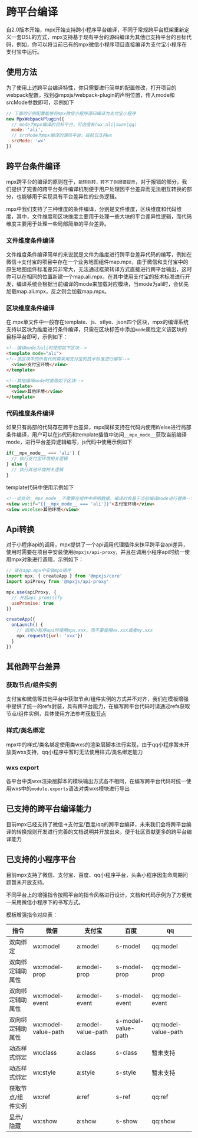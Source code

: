 # 跨平台编译

自2.0版本开始，mpx开始支持跨小程序平台编译，不同于常规跨平台框架重新定义一套DSL的方式，mpx支持基于现有平台的源码编译为其他已支持平台的目标代码，例如，你可以将当前已有的mpx微信小程序项目直接编译为支付宝小程序在支付宝中运行。

## 使用方法

为了使用上述跨平台编译特性，你只需要进行简单的配置修改，打开项目的webpack配置，找到@mpxjs/webpack-plugin的声明位置，传入mode和srcMode参数即可，示例如下

```js
// 下面的示例配置能够将mpx微信小程序源码编译为支付宝小程序
new MpxWebpackPlugin({
  // mode为mpx编译的目标平台，可选值有(wx|ali|swan|qq)
  mode: 'ali',
  // srcMode为mpx编译的源码平台，目前仅支持wx   
  srcMode: 'wx' 
})
```

## 跨平台条件编译

mpx跨平台的编译的原则在于，`能转则转，转不了则报错提示`，对于报错的部分，我们提供了完善的跨平台条件编译机制便于用户处理因平台差异而无法相互转换的部分，也能够用于实现具有平台差异性的业务逻辑。

mpx中我们支持了三种维度的条件编译，分别是文件维度，区块维度和代码维度，其中，文件维度和区块维度主要用于处理一些大块的平台差异性逻辑，而代码维度主要用于处理一些局部简单的平台差异。

### 文件维度条件编译

文件维度条件编译简单的来说就是文件为维度进行跨平台差异代码的编写，例如在微信->支付宝的项目中存在一个业务地图组件map.mpx，由于微信和支付宝中的原生地图组件标准差异非常大，无法通过框架转译方式直接进行跨平台输出，这时你可以在相同的位置新建一个map.ali.mpx，在其中使用支付宝的技术标准进行开发，编译系统会根据当前编译的mode来加载对应模块，当mode为ali时，会优先加载map.ali.mpx，反之则会加载map.mpx。

### 区块维度条件编译

在.mpx单文件中一般存在template、js、stlye、json四个区块，mpx的编译系统支持以区块为维度进行条件编译，只需在区块标签中添加`mode`属性定义该区块的目标平台即可，示例如下：

```html
<!--编译mode为ali时使用如下区块-->
<template mode="ali">
<!--该区块中的所有代码需采用支付宝的技术标准进行编写-->
  <view>支付宝环境</view>
</template>

<!--其他编译mode时使用如下区块-->
<template>
  <view>其他环境</view>
</template>
```

### 代码维度条件编译

如果只有局部的代码存在跨平台差异，mpx同样支持在代码内使用if/else进行局部条件编译，用户可以在js代码和template插值中访问`__mpx_mode__`获取当前编译mode，进行平台差异逻辑编写，js代码中使用示例如下

```js
if(__mpx_mode__ === 'ali') {
  // 执行支付宝环境相关逻辑
} else {
  // 执行其他环境相关逻辑
}
```
template代码中使用示例如下

```html
<!--此处的__mpx_mode__不需要在组件中声明数据，编译时会基于当前编译mode进行替换-->
<view wx:if="{{__mpx_mode__ === 'ali'}}">支付宝环境</view>
<view wx:else>其他环境</view>
```

## Api转换

对于小程序api的调用，mpx提供了一个api调用代理插件来抹平跨平台api差异，使用时需要在项目中安装使用`@mpxjs/api-proxy`，并且在调用小程序api时统一使用mpx对象进行调用，示例如下：

```js
// 请在app.mpx中安装mpx插件
import mpx, { createApp } from '@mpxjs/core'
import apiProxy from '@mpxjs/api-proxy'

mpx.use(apiProxy, {
  // 开启api promisify
  usePromise: true
})

createApp({
  onLaunch() {
    // 调用小程序api时使用mpx.xxx，而不要使用wx.xxx或者my.xxx
    mpx.request({url: 'xxx'})
  }
})
```

## 其他跨平台差异

### 获取节点/组件实例

支付宝和微信等其他平台中获取节点/组件实例的方式并不对齐，我们在模板增强中提供了统一的refs封装，具有跨平台能力，在编写跨平台代码时请通过refs获取节点/组件实例，具体使用方法参考[获取节点](single/template-enhance.md#refs)

### 样式/类名绑定

mpx中的样式/类名绑定使用类wxs的渲染层脚本进行实现，由于qq小程序暂未开放类wxs支持，qq小程序中暂时无法使用样式/类名绑定能力

### wxs export

各平台中类wxs渲染层脚本的模块输出方式各不相同，在编写跨平台代码时统一使用wxs中的`module.exports`语法对类wxs模块进行导出

## 已支持的跨平台编译能力

目前mpx已经支持了微信->支付宝/百度/qq的跨平台编译，未来我们会将跨平台编译的转换规则开发进行完善的文档说明并开放出来，便于社区贡献更多的跨平台编译能力

## 已支持的小程序平台

目前mpx支持了微信、支付宝、百度、qq小程序平台，头条小程序因生命周期问题暂未开放支持。

不同平台上的增强指令按照平台的指令风格进行设计，文档和代码示例为了方便统一采用微信小程序下的书写方式。

模板增强指令对应表：

指令|微信|支付宝|百度|qq
----|----|----|----|----
双向绑定|wx:model|a:model|s-model|qq:model
双向绑定辅助属性|wx:model-prop|a:model-prop|s-model-prop|qq:model-prop
双向绑定辅助属性|wx:model-event|a:model-event|s-model-event|qq:model-event
双向绑定辅助属性|wx:model-value-path|a:model-value-path|s-model-value-path|qq:model-value-path
动态样式绑定|wx:class|a:class|s-class|暂未支持
动态样式绑定|wx:style|a:style|s-style|暂未支持
获取节点/组件实例|wx:ref|a:ref|s-ref|qq:ref
显示/隐藏|wx:show|a:show|s-show|qq:show
